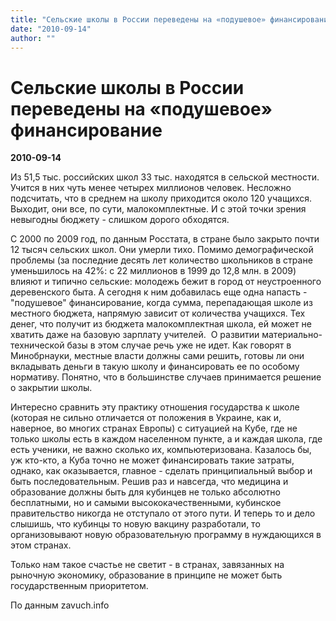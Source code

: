 ```yaml
---
title: "Сельские школы в России переведены на «подушевое» финансирование"
date: "2010-09-14"
author: ""
---
```


# Сельские школы в России переведены на «подушевое» финансирование

**2010-09-14** 

Из 51,5 тыс. российских школ 33 тыс. находятся в сельской местности. Учится в них чуть менее четырех миллионов человек. Несложно подсчитать, что в среднем на школу приходится около 120 учащихся. Выходит, они все, по сути, малокомплектные. И с этой точки зрения невыгодны бюджету - слишком дорого обходятся.

С 2000 по 2009 год, по данным Росстата, в стране было закрыто почти 12 тысяч сельских школ. Они умерли тихо. Помимо демографической проблемы (за последние десять лет количество школьников в стране уменьшилось на 42%: с 22 миллионов в 1999 до 12,8 млн. в 2009) влияют и типично сельские: молодежь бежит в город от неустроенного деревенского быта. А сегодня к ним добавилась еще одна напасть - "подушевое" финансирование, когда сумма, перепадающая школе из местного бюджета, напрямую зависит от количества учащихся. Тех денег, что получит из бюджета малокомплектная школа, ей может не хватить даже на базовую зарплату учителей.  О развитии материально-технической базы в этом случае речь уже не идет. Как говорят в Минобрнауки, местные власти должны сами решить, готовы ли они вкладывать деньги в такую школу и финансировать ее по особому нормативу. Понятно, что в большинстве случаев принимается решение о закрытии школы.

Интересно сравнить эту практику отношения государства к школе (которая не сильно отличается от положения в Украине, как и, наверное, во многих странах Европы) с ситуацией на Кубе, где не только школы есть в каждом населенном пункте, а и каждая школа, где есть ученики, не важно сколько их, компьютеризована. Казалось бы, уж кто-кто, а Куба точно не может финансировать такие затраты, однако, как оказывается, главное - сделать принципиальный выбор и быть последовательным. Решив раз и навсегда, что медицина и образование должны быть для кубинцев не только абсолютно бесплатными, но и самыми высококачественными, кубинское правительство никогда не отступало от этого пути. И теперь то и дело слышишь, что кубинцы то новую вакцину разработали, то организовывают новую образовательную программу в нуждающихся в этом странах.

Только нам такое счастье не светит - в странах, завязанных на рыночную экономику, образование в принципе не может быть государственным приоритетом.

По данным zavuch.info